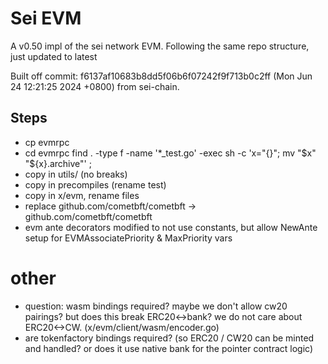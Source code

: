 # Sei EVM

A v0.50 impl of the sei network EVM. Following the same repo structure, just updated to latest

Built off commit: f6137af10683b8dd5f06b6f07242f9f713b0c2ff (Mon Jun 24 12:21:25 2024 +0800) from sei-chain.

## Steps
- cp evmrpc
- cd evmrpc find . -type f -name '*_test.go' -exec sh -c 'x="{}"; mv "$x" "${x}.archive"' \;
- copy in utils/ (no breaks)
- copy in precompiles (rename test)
- copy in x/evm, rename files
- replace github.com/cometbft/cometbft -> github.com/cometbft/cometbft
- evm ante decorators modified to not use constants, but allow NewAnte setup for EVMAssociatePriority & MaxPriority vars


# other
- question: wasm bindings required? maybe we don't allow cw20 pairings? but does this break ERC20<->bank? we do not care about ERC20<->CW. (x/evm/client/wasm/encoder.go)
- are tokenfactory bindings required? (so ERC20 / CW20 can be minted and handled? or does it use native bank for the pointer contract logic)
